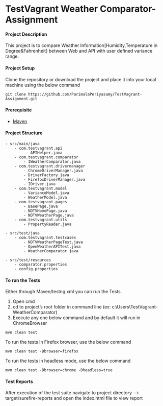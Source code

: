 # TestVagrant Weather Comparator- Assignment

#### Project Description

This project is to compare Weather Information[Humidity,Temperature in Degree&Fahrenheit] between Web and API with user defined variance range.

#### Project Setup
Clone the repository or download the project and place it into your local machine using the below command

```
git clone https://github.com/ParimalaPeriyasamy/TestVagrant-Assignment.git
```
#### Prerequisite

* [Maven](https://maven.apache.org/install.html)

#### Project Structure
```
- src/main/java
	- com.testvagrant.api
		 - APIHelper.java
	- com.testvagrant.comparator
		- IWeatherComparator.java
	- com.testvagrant.drivermanager
		- ChromeDriverManager.java
		- DriverFactory.java
		- FirefoxDriverManager.java
		- IDriver.java
	- com.testvagrant.model
		- VarianceModel.java
		- WeatherModel.java
	- com.testvagrant.pages
		- BasePage.java
		- NDTVHomePage.java
		- NDTVWeatherPage.java
	- com.testvagrant.utils
		- PropertyReader.java
		
- src/test/java
	- com.testvagrant.testcases
		- NDTVWeatherPageTest.java
		- OpenWeatherAPITest.java
		- WeatherComparator.java
		
- src/test/resources
	- comparator.properties
	- config.properties
```

#### To run the Tests
Either through Maven/testng.xml you can run the Tests
1. Open cmd
2. cd to project’s root folder in command line (ex: c:\Users\TestVagrant-WeatherComparator)
3. Execute any one below command and by default it will run in ChromeBrowser

```
mvn clean test 

```

To run the tests in Firefox browser, use the below command

```
mvn clean test -Dbrowser=firefox
```
To run the tests in headless mode, use the below command

```
mvn clean test -Dbrowser=chrome -Dheadless=true
```

#### Test Reports

After execution of the test suite navigate to project directory --> target/surefire-reports and open the index.html file to view report


